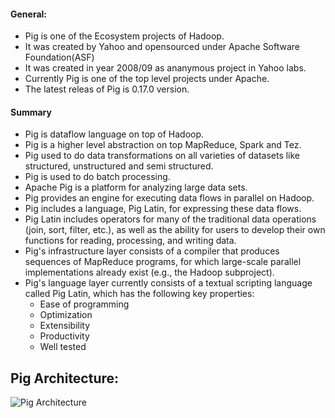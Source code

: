 #### General:
* Pig is one of the Ecosystem projects of Hadoop.
* It was created by Yahoo and opensourced under Apache Software Foundation(ASF)
* It was created in year 2008/09 as ananymous project in Yahoo labs.
* Currently Pig is one of the top level projects under Apache.
* The latest releas of Pig is 0.17.0 version.

#### Summary
* Pig is dataflow language on top of Hadoop.
* Pig is a higher level abstraction on top MapReduce, Spark and Tez.
* Pig used to do data transformations on all varieties of datasets like structured, unstructured and semi structured.
* Pig is used to do batch processing. 
* Apache Pig is a platform for analyzing large data sets.
* Pig provides an engine for executing data flows in parallel on Hadoop. 
* Pig includes a language, Pig Latin, for expressing these data flows. 
* Pig Latin includes operators for many of the traditional data operations (join, sort,
  filter, etc.), as well as the ability for users to develop their own functions
  for reading, processing, and writing data.
* Pig's infrastructure layer consists of a compiler that produces sequences of MapReduce programs, for which large-scale parallel
  implementations already exist (e.g., the Hadoop subproject). 
* Pig's language layer currently consists of a textual scripting language called Pig Latin, which has the following key properties: 
  * Ease of programming 
  * Optimization
  * Extensibility
  * Productivity
  * Well tested
  
## Pig Architecture:
![Pig Architecture](https://github.com/malli3131/BigData/blob/master/Pig/Pig_Architecture.jpg)
